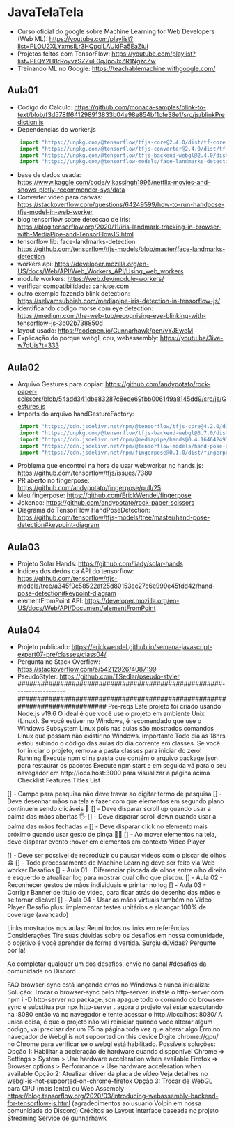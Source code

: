 # JavaTelaTela
- Curso oficial do google sobre Machine Learning for Web Developers (Web ML): https://youtube.com/playlist?list=PLOU2XLYxmsILr3HQpqjLAUkIPa5EaZiui
- Projetos feitos com TensorFlow: https://youtube.com/playlist?list=PLQY2H8rRoyvzSZZuF0qJpoJxZR1NgzcZw
- Treinando ML no Google: https://teachablemachine.withgoogle.com/

## Aula01
- Codigo do Calculo: https://github.com/monaca-samples/blink-to-text/blob/f3d578ff641298913833b04e98e854bf1cfe38e1/src/js/blinkPrediction.js
- Dependencias do worker.js
```js
    import "https://unpkg.com/@tensorflow/tfjs-core@2.4.0/dist/tf-core.js"
    import "https://unpkg.com/@tensorflow/tfjs-converter@2.4.0/dist/tf-converter.js"
    import "https://unpkg.com/@tensorflow/tfjs-backend-webgl@2.4.0/dist/tf-backend-webgl.js"
    import "https://unpkg.com/@tensorflow-models/face-landmarks-detection@0.0.1/dist/face-landmarks-detection.js"
```
- base de dados usada: https://www.kaggle.com/code/vikassingh1996/netflix-movies-and-shows-plotly-recommender-sys/data
- Converter video para canvas: https://stackoverflow.com/questions/64249599/how-to-run-handpose-tfjs-model-in-web-worker
- blog tensorflow sobre deteccao de iris: https://blog.tensorflow.org/2020/11/iris-landmark-tracking-in-browser-with-MediaPipe-and-TensorFlowJS.html
- tensorflow lib: face-landmarks-detection: https://github.com/tensorflow/tfjs-models/blob/master/face-landmarks-detection
- workers api: https://developer.mozilla.org/en-US/docs/Web/API/Web_Workers_API/Using_web_workers
- module workers: https://web.dev/module-workers/
- verificar compatibilidade: caniuse.com
- outro exemplo fazendo blink detection: https://selvamsubbiah.com/mediapipe-iris-detection-in-tensorflow-js/
- identificando codigo morse com eye detection: https://medium.com/the-web-tub/recognising-eye-blinking-with-tensorflow-js-3c02b738850d
- layout usado: https://codepen.io/Gunnarhawk/pen/vYJEwoM
- Explicação do porque webgl, cpu, webassembly: https://youtu.be/3ive-w7oUis?t=333

## Aula02 
- Arquivo Gestures para copiar: https://github.com/andypotato/rock-paper-scissors/blob/54add341dbe83287c8ede69fbb006149a8145dd9/src/js/Gestures.js
- Imports do arquivo handGestureFactory:
```js
    import "https://cdn.jsdelivr.net/npm/@tensorflow/tfjs-core@4.2.0/dist/tf-core.min.js"
    import "https://unpkg.com/@tensorflow/tfjs-backend-webgl@3.7.0/dist/tf-backend-webgl.min.js"
    import "https://cdn.jsdelivr.net/npm/@mediapipe/hands@0.4.1646424915/hands.min.js"
    import "https://cdn.jsdelivr.net/npm/@tensorflow-models/hand-pose-detection@2.0.0/dist/hand-pose-detection.min.js"
    import "https://cdn.jsdelivr.net/npm/fingerpose@0.1.0/dist/fingerpose.min.js"
```
- Problema que encontrei na hora de usar webworker no hands.js: https://github.com/tensorflow/tfjs/issues/7380
- PR aberto no fingerpose: https://github.com/andypotato/fingerpose/pull/25
- Meu fingerpose: https://github.com/ErickWendel/fingerpose
- Jokenpo: https://github.com/andypotato/rock-paper-scissors
- Diagrama do TensorFlow HandPoseDetection: https://github.com/tensorflow/tfjs-models/tree/master/hand-pose-detection#keypoint-diagram

## Aula03
- Projeto Solar Hands: https://github.com/liady/solar-hands
- Indices dos dedos da API do tensorflow: https://github.com/tensorflow/tfjs-models/tree/a345f0c58522af25d80153ec27c6e999e45fdd42/hand-pose-detection#keypoint-diagram
- elementFromPoint API: https://developer.mozilla.org/en-US/docs/Web/API/Document/elementFromPoint

## Aula04
- Projeto publicado: https://erickwendel.github.io/semana-javascript-expert07-pre/classes/class04/
- Pergunta no Stack Overflow: https://stackoverflow.com/a/54212926/4087199
- PseudoStyler: https://github.com/TSedlar/pseudo-styler
  #####################################################------------------#############################################################################
  Pre-reqs
Este projeto foi criado usando Node.js v19.6
O ideal é que você use o projeto em ambiente Unix (Linux). Se você estiver no Windows, é recomendado que use o Windows Subsystem Linux pois nas aulas são mostrados comandos Linux que possam não existir no Windows.
Importante
Todo dia às 18hrs estou subindo o código das aulas do dia corrente em classes. Se você for iniciar o projeto, remova a pasta classes para iniciar do zero!
Running
Execute npm ci na pasta que contém o arquivo package.json para restaurar os pacotes
Execute npm start e em seguida vá para o seu navegador em http://localhost:3000 para visualizar a página acima
Checklist Features
Titles List

[] - Campo para pesquisa não deve travar ao digitar termo de pesquisa
[] - Deve desenhar mãos na tela e fazer com que elementos em segundo plano continuem sendo clicáveis 🙌
[] - Deve disparar scroll up quando usar a palma das mãos abertas 🖐
[] - Deve disparar scroll down quando usar a palma das mãos fechadas ✊
[] - Deve disparar click no elemento mais próximo quando usar gesto de pinça 🤏🏻
[] - Ao mover elementos na tela, deve disparar evento :hover em elementos em contexto
Video Player

[] - Deve ser possivel de reproduzir ou pausar videos com o piscar de olhos 😁
[] - Todo processamento de Machine Learning deve ser feito via Web worker
Desafios
[] - Aula 01 - Diferenciar piscada de olhos entre olho direito e esquerdo e atualizar log para mostrar qual olho que piscou.
[] - Aula 02 - Reconhecer gestos de mãos individuais e printar no log
[] - Aula 03 - Corrigir Banner de titulo de video, para ficar atrás do desenho das mãos e se tornar clicável
[] - Aula 04 - Usar as mãos virtuais também no Video Player
Desafio plus: implementar testes unitários e alcançar 100% de coverage (avançado)

Links mostrados nos aulas:
Reuni todos os links em referências
Considerações
Tire suas dúvidas sobre os desafios em nossa comunidade, o objetivo é você aprender de forma divertida. Surgiu dúvidas? Pergunte por lá!

Ao completar qualquer um dos desafios, envie no canal #desafios da comunidade no Discord

FAQ
browser-sync está lançando erros no Windows e nunca inicializa:
Solução: Trocar o browser-sync pelo http-server.
instale o http-server com npm i -D http-server
no package.json apague todo o comando do browser-sync e substitua por npx http-server .
agora o projeto vai estar executando na :8080 então vá no navegador e tente acessar o http://localhost:8080/ A unica coisa, é que o projeto não vai reiniciar quando voce alterar algum código, vai precisar dar um F5 na página toda vez que alterar algo
Erro no navegador de Webgl is not supported on this device
Digite chrome://gpu/ no Chrome para verificar se o webgl está habilitado.
Possíveis soluções:
Opção 1: Habilitar a aceleração de hardware quando dispponível
Chrome => Settings > System > Use hardware acceleration when available
Firefox => Browser options > Performance > Use hardware acceleration when available
Opção 2: Atualizar driver da placa de vídeo
Veja detalhes no webgl-is-not-supported-on-chrome-firefox
Opção 3: Trocar de WebGL para CPU (mais lento) ou Web Assembly
https://blog.tensorflow.org/2020/03/introducing-webassembly-backend-for-tensorflow-js.html
(agradecimentos ao usuario Volpin em nossa comunidade do Discord)
Créditos ao Layout
Interface baseada no projeto Streaming Service de gunnarhawk
